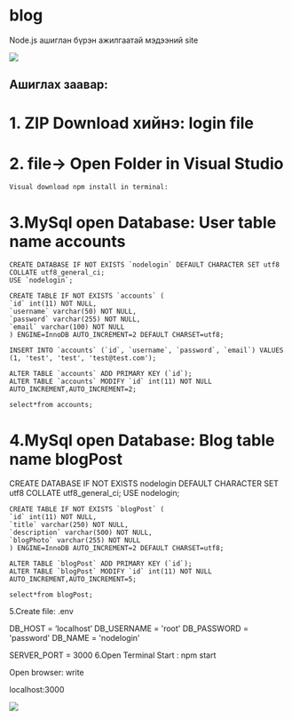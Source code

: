 # blog
  Node.js ашиглан бүрэн ажилгаатай мэдээний site
  
  <img src="https://scontent.fuln4-2.fna.fbcdn.net/v/t1.15752-9/175067337_734233787254698_4384030950351178399_n.png?_nc_cat=101&ccb=1-3&_nc_sid=ae9488&_nc_ohc=0ihAWwyVnhQAX8EzG41&_nc_ht=scontent.fuln4-2.fna&oh=f6b1b706e800c055766eebc5cc868a8d&oe=60A09152" />
 
## Ашиглах заавар:

 # 1. ZIP Download хийнэ: login file

 # 2. file->  Open Folder in Visual Studio
 
    Visual download npm install in terminal:

  # 3.MySql open Database: User table name accounts

    CREATE DATABASE IF NOT EXISTS `nodelogin` DEFAULT CHARACTER SET utf8 COLLATE utf8_general_ci;
    USE `nodelogin`;

    CREATE TABLE IF NOT EXISTS `accounts` (
    `id` int(11) NOT NULL,
    `username` varchar(50) NOT NULL,
    `password` varchar(255) NOT NULL,
    `email` varchar(100) NOT NULL
    ) ENGINE=InnoDB AUTO_INCREMENT=2 DEFAULT CHARSET=utf8;

    INSERT INTO `accounts` (`id`, `username`, `password`, `email`) VALUES (1, 'test', 'test', 'test@test.com');

    ALTER TABLE `accounts` ADD PRIMARY KEY (`id`);
    ALTER TABLE `accounts` MODIFY `id` int(11) NOT NULL AUTO_INCREMENT,AUTO_INCREMENT=2;
    
    select*from accounts;

  # 4.MySql open Database: Blog table name blogPost

   CREATE DATABASE IF NOT EXISTS nodelogin DEFAULT CHARACTER SET utf8 COLLATE utf8_general_ci; USE nodelogin;

    CREATE TABLE IF NOT EXISTS `blogPost` (
    `id` int(11) NOT NULL,
    `title` varchar(250) NOT NULL,
    `description` varchar(500) NOT NULL,
    `blogPhoto` varchar(255) NOT NULL
    ) ENGINE=InnoDB AUTO_INCREMENT=2 DEFAULT CHARSET=utf8;

    ALTER TABLE `blogPost` ADD PRIMARY KEY (`id`);
    ALTER TABLE `blogPost` MODIFY `id` int(11) NOT NULL AUTO_INCREMENT,AUTO_INCREMENT=5;
    
    select*from blogPost;

5.Create file: .env

DB_HOST = ‘localhost’
DB_USERNAME = 'root'
DB_PASSWORD = 'password'
DB_NAME = 'nodelogin'

SERVER_PORT = 3000
6.Open Terminal Start : npm start

Open browser: write

localhost:3000

<img src="https://scontent.fuln4-2.fna.fbcdn.net/v/t1.15752-9/175067337_734233787254698_4384030950351178399_n.png?_nc_cat=101&ccb=1-3&_nc_sid=ae9488&_nc_ohc=0ihAWwyVnhQAX8EzG41&_nc_ht=scontent.fuln4-2.fna&oh=f6b1b706e800c055766eebc5cc868a8d&oe=60A09152" />



